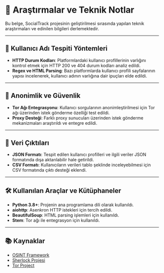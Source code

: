 # 🔬 Araştırmalar ve Teknik Notlar

Bu belge, SocialTrack projesinin geliştirilmesi sırasında yapılan teknik araştırmaları ve edinilen bilgileri derlemektedir.

---

## 📌 Kullanıcı Adı Tespiti Yöntemleri

- **HTTP Durum Kodları**: Platformlardaki kullanıcı profillerinin varlığını kontrol etmek için HTTP 200 ve 404 durum kodları analiz edildi.
- **Regex ve HTML Parsing**: Bazı platformlarda kullanıcı profili sayfalarının yapısı incelenerek, kullanıcı adının varlığına dair ipuçları elde edildi.

---

## 🔐 Anonimlik ve Güvenlik

- **Tor Ağı Entegrasyonu**: Kullanıcı sorgularının anonimleştirilmesi için Tor ağı üzerinden istek gönderme özelliği test edildi.
- **Proxy Desteği**: Farklı proxy sunucuları üzerinden istek gönderme mekanizmaları araştırıldı ve entegre edildi.

---

## 📁 Veri Çıktıları

- **JSON Formatı**: Tespit edilen kullanıcı profilleri ve ilgili veriler JSON formatında dışa aktarılabilir hale getirildi.
- **CSV Formatı**: Kullanıcıların verileri tablo şeklinde inceleyebilmesi için CSV formatında çıktı desteği eklendi.

---

## 🛠️ Kullanılan Araçlar ve Kütüphaneler

- **Python 3.8+**: Projenin ana programlama dili olarak kullanıldı.
- **aiohttp**: Asenkron HTTP istekleri için tercih edildi.
- **BeautifulSoup**: HTML parsing işlemleri için kullanıldı.
- **Stem**: Tor ağı ile entegrasyon için kullanıldı.

---

## 📚 Kaynaklar

- [OSINT Framework](https://osintframework.com/)
- [Sherlock Projesi](https://github.com/sherlock-project/sherlock)
- [Tor Project](https://www.torproject.org/)